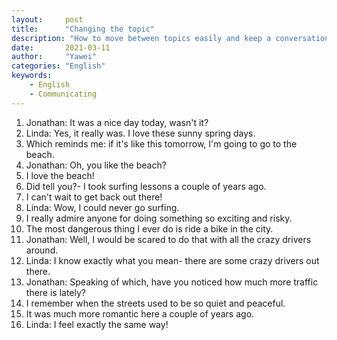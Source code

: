 ```yaml
---
layout:		post
title:		"Changing the topic"
description: "How to move between topics easily and keep a conversation going"
date:		2021-03-11
author:		"Yawei"
categories: "English"
keywords:
    - English
    - Communicating
---
```


1. Jonathan: It was a nice day today, wasn't it?
2. Linda: Yes, it really was. I love these sunny spring days.
3. Which reminds me: if it's like this tomorrow, I'm going to go to the beach.
4. Jonathan: Oh, you like the beach?
5. I love the beach!
6. Did tell you?- I took surfing lessons a couple of years ago.
7. I can't wait to get back out there!
8. Linda: Wow, I could never go surfing.
9. I really admire anyone for doing something so exciting and risky.
10. The most dangerous thing I ever do is ride a bike in the city.
11. Jonathan: Well, I would be scared to do that with all the crazy drivers around.
12. Linda: I know exactly what you mean- there are some crazy drivers out there.
13. Jonathan: Speaking of which, have you noticed how much more traffic there is lately?
14. I remember when the streets used to be so quiet and peaceful.
15. It was much more romantic here a couple of years ago.
16. Linda: I feel exactly the same way!